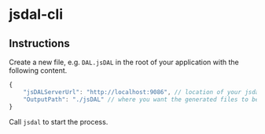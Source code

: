 # jsdal-cli

## Instructions

Create a new file, e.g. ```DAL.jsDAL``` in the root of your application with the following content.

```javascript
{
	"jsDALServerUrl": "http://localhost:9086", // location of your jsdal-server
	"OutputPath": "./jsDAL" // where you want the generated files to be placed
}
```

Call ```jsdal``` to start the process.

